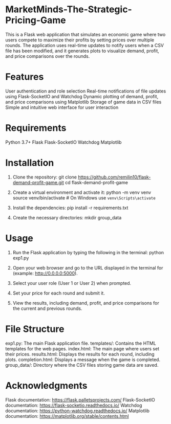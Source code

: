 # MarketMinds-The-Strategic-Pricing-Game


This is a Flask web application that simulates an economic game where two users compete to maximize their profits by setting prices over multiple rounds. The application uses real-time updates to notify users when a CSV file has been modified, and it generates plots to visualize demand, profit, and price comparisons over the rounds.

# Features
User authentication and role selection
Real-time notifications of file updates using Flask-SocketIO and Watchdog
Dynamic plotting of demand, profit, and price comparisons using Matplotlib
Storage of game data in CSV files
Simple and intuitive web interface for user interaction

# Requirements
Python 3.7+
Flask
Flask-SocketIO
Watchdog
Matplotlib


# Installation
1. Clone the repository:
   git clone https://github.com/remilin10/flask-demand-profit-game.git
   cd flask-demand-profit-game

2. Create a virtual environment and activate it:
   python -m venv venv
   source venv/bin/activate  # On Windows use `venv\Scripts\activate`

3. Install the dependencies:
   pip install -r requirements.txt
   
5. Create the necessary directories:
   mkdir group_data
   
# Usage
1. Run the Flask application by typing the following in the terminal:
python exp1.py
2. Open your web browser and go to the URL displayed in the terminal for (example: http://0.0.0.0:5000).

3. Select your user role (User 1 or User 2) when prompted.

4. Set your price for each round and submit it.

5. View the results, including demand, profit, and price comparisons for the current and previous rounds.

# File Structure
exp1.py: The main Flask application file.
templates/: Contains the HTML templates for the web pages.
index.html: The main page where users set their prices.
results.html: Displays the results for each round, including plots.
completion.html: Displays a message when the game is completed.
group_data/: Directory where the CSV files storing game data are saved.


# Acknowledgments
Flask documentation: https://flask.palletsprojects.com/
Flask-SocketIO documentation: https://flask-socketio.readthedocs.io/
Watchdog documentation: https://python-watchdog.readthedocs.io/
Matplotlib documentation: https://matplotlib.org/stable/contents.html
   
